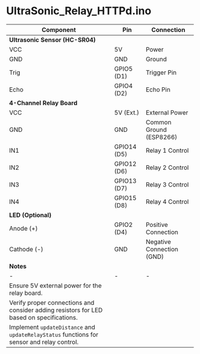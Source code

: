 # UltraSonic_Relay_HTTPd.ino

| Component                      | Pin       | Connection                |
|---------------------------------|-----------|---------------------------|
| **Ultrasonic Sensor (HC-SR04)** |
| VCC                             | 5V        | Power                     |
| GND                             | GND       | Ground                    |
| Trig                            | GPIO5 (D1)| Trigger Pin               |
| Echo                            | GPIO4 (D2)| Echo Pin                  |
| **4-Channel Relay Board**       |
| VCC                             | 5V (Ext.) | External Power            |
| GND                             | GND       | Common Ground (ESP8266)   |
| IN1                             | GPIO14 (D5)| Relay 1 Control           |
| IN2                             | GPIO12 (D6)| Relay 2 Control           |
| IN3                             | GPIO13 (D7)| Relay 3 Control           |
| IN4                             | GPIO15 (D8)| Relay 4 Control           |
| **LED (Optional)**              |
| Anode (+)                       | GPIO2 (D4)| Positive Connection      |
| Cathode (-)                     | GND       | Negative Connection (GND)|
| **Notes**                       |
| -                               | -         | -                         |
| Ensure 5V external power for the relay board.|
| Verify proper connections and consider adding resistors for LED based on specifications.|
| Implement `updateDistance` and `updateRelayStatus` functions for sensor and relay control.|
